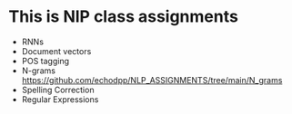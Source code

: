 # This is NlP class assignments 


* RNNs	
* Document vectors	
* POS tagging	
* N-grams	 https://github.com/echodpp/NLP_ASSIGNMENTS/tree/main/N_grams
* Spelling Correction	
* Regular Expressions
